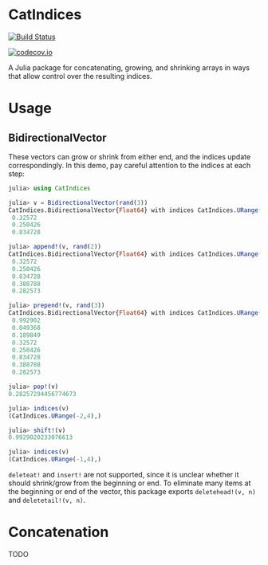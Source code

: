# CatIndices

[![Build Status](https://travis-ci.org/timholy/CatIndices.jl.svg?branch=master)](https://travis-ci.org/timholy/CatIndices.jl)

[![codecov.io](http://codecov.io/github/timholy/CatIndices.jl/coverage.svg?branch=master)](http://codecov.io/github/timholy/CatIndices.jl?branch=master)

A Julia package for concatenating, growing, and shrinking arrays in
ways that allow control over the resulting indices.

# Usage

## BidirectionalVector

These vectors can grow or shrink from either end, and the indices
update correspondingly. In this demo, pay careful attention to the
indices at each step:

```julia
julia> using CatIndices

julia> v = BidirectionalVector(rand(3))
CatIndices.BidirectionalVector{Float64} with indices CatIndices.URange(1,3):
 0.32572
 0.250426
 0.834728

julia> append!(v, rand(2))
CatIndices.BidirectionalVector{Float64} with indices CatIndices.URange(1,5):
 0.32572
 0.250426
 0.834728
 0.388788
 0.282573

julia> prepend!(v, rand(3))
CatIndices.BidirectionalVector{Float64} with indices CatIndices.URange(-2,5):
 0.992902
 0.849368
 0.189849
 0.32572
 0.250426
 0.834728
 0.388788
 0.282573

julia> pop!(v)
0.28257294456774673

julia> indices(v)
(CatIndices.URange(-2,4),)

julia> shift!(v)
0.9929020233076613

julia> indices(v)
(CatIndices.URange(-1,4),)
```

`deleteat!` and `insert!` are not supported, since it is unclear
whether it should shrink/grow from the beginning or end.  To eliminate
many items at the beginning or end of the vector, this package exports
`deletehead!(v, n)` and `deletetail!(v, n)`.

# Concatenation

TODO
